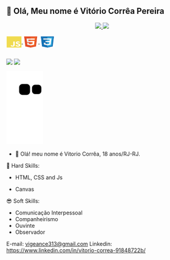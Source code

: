 ## 👋 Olá, Meu nome é Vitório Corrêa Pereira
<div align="center">
  <a href="https://github.com/VitorioCp">
  <img height="180em" src="https://github-readme-stats.vercel.app/api?username=VitorioCp&show_icons=true&theme=dracula&include_all_commits=true&count_private=true"/>
  <img height="180em" src="https://github-readme-stats.vercel.app/api/top-langs/?username=VitorioCp&layout=compact&langs_count=7&theme=dracula"/>
</div>
<div style="display: inline_block"><br>
  <img align="center" alt="vitorio-Js" height="30" width="40" src="https://raw.githubusercontent.com/devicons/devicon/master/icons/javascript/javascript-plain.svg">
  <img align="center" alt="vitorio-HTML" height="30" width="40" src="https://raw.githubusercontent.com/devicons/devicon/master/icons/html5/html5-original.svg">
  <img align="center" alt="vitorio-CSS" height="30" width="40" src="https://raw.githubusercontent.com/devicons/devicon/master/icons/css3/css3-original.svg">
</div>

  ##

<div> 
  <a href = "emailto:vigeance313@gmail.com"><img src="https://img.shields.io/badge/-Gmail-%23333?style=for-the-badge&logo=gmail&logoColor=white" target="_blank"></a>
  <a href="https://www.linkedin.com/in/vitorio-correa-91848722b/" target="_blank"><img src="https://img.shields.io/badge/-LinkedIn-%230077B5?style=for-the-badge&logo=linkedin&logoColor=white" target="_blank"></a> 

  ![Snake animation](https://github.com/rafaballerini/rafaballerini/blob/output/github-contribution-grid-snake.svg)

</div>



- 👋 Olá! meu nome é Vitorio Corrêa, 18 anos/RJ-RJ.


🤖 Hard Skills:
- HTML, CSS and Js

- Canvas

😎 Soft Skills:
- Comunicação Interpessoal
- Companheirismo 
- Ouvinte
- Observador


E-mail: vigeance313@gmail.com
Linkedin: https://www.linkedin.com/in/vitorio-correa-91848722b/
